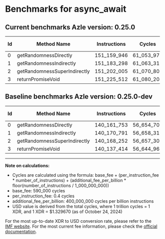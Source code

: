 # Benchmarks for async_await

## Current benchmarks Azle version: 0.25.0

| Id  | Method Name                  | Instructions | Cycles     | USD           | USD/Million Calls | Change                               |
| --- | ---------------------------- | ------------ | ---------- | ------------- | ----------------- | ------------------------------------ |
| 0   | getRandomnessDirectly        | 151_159_946  | 61_053_978 | $0.0000811816 | $81.18            | <font color="red">+10_998_193</font> |
| 1   | getRandomnessIndirectly      | 151_183_298  | 61_063_319 | $0.0000811941 | $81.19            | <font color="red">+11_012_507</font> |
| 2   | getRandomnessSuperIndirectly | 151_202_005  | 61_070_802 | $0.0000812040 | $81.20            | <font color="red">+11_033_753</font> |
| 3   | returnPromiseVoid            | 151_225_512  | 61_080_204 | $0.0000812165 | $81.21            | <font color="red">+11_088_098</font> |

## Baseline benchmarks Azle version: 0.25.0-dev

| Id  | Method Name                  | Instructions | Cycles     | USD           | USD/Million Calls |
| --- | ---------------------------- | ------------ | ---------- | ------------- | ----------------- |
| 0   | getRandomnessDirectly        | 140_161_753  | 56_654_701 | $0.0000753321 | $75.33            |
| 1   | getRandomnessIndirectly      | 140_170_791  | 56_658_316 | $0.0000753369 | $75.33            |
| 2   | getRandomnessSuperIndirectly | 140_168_252  | 56_657_300 | $0.0000753355 | $75.33            |
| 3   | returnPromiseVoid            | 140_137_414  | 56_644_965 | $0.0000753191 | $75.31            |

---

**Note on calculations:**

- Cycles are calculated using the formula: base_fee + (per_instruction_fee \* number_of_instructions) + (additional_fee_per_billion \* floor(number_of_instructions / 1_000_000_000))
- base_fee: 590_000 cycles
- per_instruction_fee: 0.4 cycles
- additional_fee_per_billion: 400_000_000 cycles per billion instructions
- USD value is derived from the total cycles, where 1 trillion cycles = 1 XDR, and 1 XDR = $1.329670 (as of October 24, 2024)

For the most up-to-date XDR to USD conversion rate, please refer to the [IMF website](https://www.imf.org/external/np/fin/data/rms_sdrv.aspx).
For the most current fee information, please check the [official documentation](https://internetcomputer.org/docs/current/developer-docs/gas-cost#execution).
